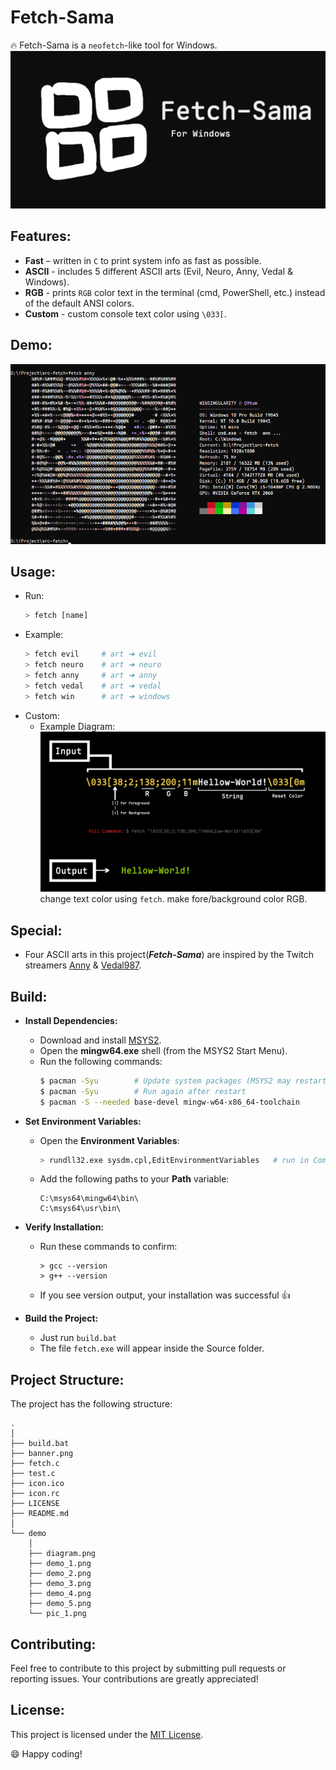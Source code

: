 # Fetch-Sama

🔥 Fetch-Sama is a `neofetch`-like tool for Windows.
![logo](banner.png)

## Features:
- **Fast** – written in `C` to print system info as fast as possible.
- **ASCII** - includes 5 different ASCII arts (Evil, Neuro, Anny, Vedal & Windows).
- **RGB** - prints `RGB` color text in the terminal (cmd, PowerShell, etc.) instead of the default ANSI colors.
- **Custom** - custom console text color using `\033[`.

## Demo:
![demo3](demo/demo_3.png)

## Usage:
- Run:
    ```sh
    > fetch [name]
    ```
- Example:
    ```sh
    > fetch evil     # art ➜ evil
    > fetch neuro    # art ➜ neuro
    > fetch anny     # art ➜ anny
    > fetch vedal    # art ➜ vedal
    > fetch win      # art ➜ windows
    ```
- Custom:
  - Example Diagram:
    ![demo3](demo/diagram.png)
    change text color using `fetch`. make fore/background color RGB.

## Special:
  - Four ASCII arts in this project(***Fetch-Sama***) are inspired by the Twitch streamers [Anny](https://www.twitch.tv/anny) & [Vedal987](https://www.twitch.tv/vedal987).

## Build:
- **Install Dependencies:**
    - Download and install [MSYS2](https://www.msys2.org/).
    - Open the **mingw64.exe** shell (from the MSYS2 Start Menu).
    - Run the following commands:
        ```sh
        $ pacman -Syu        # Update system packages (MSYS2 may restart)
        $ pacman -Syu        # Run again after restart
        $ pacman -S --needed base-devel mingw-w64-x86_64-toolchain
        ```

- **Set Environment Variables:**
    - Open the **Environment Variables**:
        ```sh
        > rundll32.exe sysdm.cpl,EditEnvironmentVariables   # run in Command Prompt
        ```
    - Add the following paths to your **Path** variable:
        ```
        C:\msys64\mingw64\bin\
        C:\msys64\usr\bin\
        ```

- **Verify Installation:**
    - Run these commands to confirm:
        ```
        > gcc --version
        > g++ --version
        ```
    - If you see version output, your installation was successful 👍

- **Build the Project:**
    - Just run `build.bat`
    - The file `fetch.exe` will appear inside the Source folder.

## Project Structure:
The project has the following structure:

```
.
│
├── build.bat
├── banner.png
├── fetch.c
├── test.c
├── icon.ico
├── icon.rc
├── LICENSE
├── README.md
│
└── demo
    │
    ├── diagram.png
    ├── demo_1.png
    ├── demo_2.png
    ├── demo_3.png
    ├── demo_4.png
    ├── demo_5.png
    └── pic_1.png
```

## Contributing:
Feel free to contribute to this project by submitting pull requests or reporting issues. Your contributions are greatly appreciated!

## License:
This project is licensed under the [MIT License](LICENSE).

😄 Happy coding!
